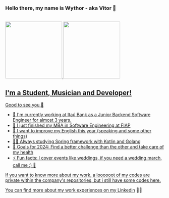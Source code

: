  ### Hello there, my name is Wythor - aka Vitor 👋
 
 <br>

 <div>
  <a href="https://github.com/iamwy7">
  <img height="180em" src="https://github-readme-stats.vercel.app/api?username=iamwy7&show_icons=true&theme=radical&include_all_commits=true&count_private=true"/>
  <img height="180em" src="https://github-readme-stats.vercel.app/api/top-langs/?username=iamwy7&layout=compact&langs_count=7&theme=radical"/>
</div>
  
## I'm a Student, Musician and Developer! 

Good to see you 👋

 - 🏬 I'm currently working at Itaú Bank as a Junior Backend Software Engineer for almost 3 years.
 - 🔭 I just finished my MBA in Software Engineering at FIAP
 - 🌱 I want to improve my English this year (speaking and some other things)
 - 💪🏼 Always studying Spring framework with Kotlin and Golang
 - 📒 Goals for 2024: Find a better challenge than the other and take care of my health
 - ⚡ Fun facts: I cover events like weddings, if you need a wedding march, call me :) 🎺
 
If you want to know more about my work, a loooooot of my codes are private within the company's repositories, but i still have some codes here.

You can find more about my work experiences on my [Linkedin][linkedin] 👨‍💻

[linkedin]: https://linkedin.com/in/wythor
[iti]: https://iti.itau/

